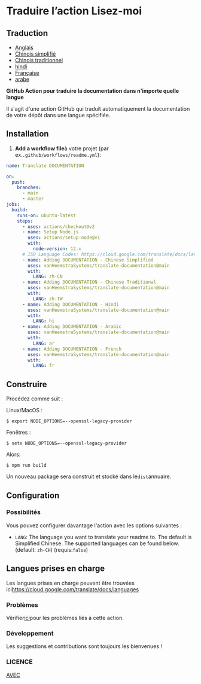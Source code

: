 # Traduire l’action Lisez-moi

## Traduction

-   [Anglais](DOCUMENTATION.md)
-   [Chinois simplifié](DOCUMENTATION.zh-CN.md)
-   [Chinois traditionnel](DOCUMENTATION.zh-TW.md)
-   [hindi](DOCUMENTATION.hi.md)
-   [Française](DOCUMENTATION.fr.md)
-   [arabe](DOCUMENTATION.ar.md)

**GitHub Action pour traduire la documentation dans n'importe quelle langue**

Il s'agit d'une action GitHub qui traduit automatiquement la documentation de votre dépôt dans une langue spécifiée.

## Installation

1.  **Add a workflow file**à votre projet (par ex.`.github/workflows/readme.yml`):

```yaml
name: Translate DOCUMENTATION

on:
  push:
    branches:
      - main
      - master
jobs:
  build:
    runs-on: ubuntu-latest
    steps:
      - uses: actions/checkout@v2
      - name: Setup Node.js
        uses: actions/setup-node@v1
        with:
          node-version: 12.x
      # ISO Language Codes: https://cloud.google.com/translate/docs/languages  
      - name: Adding DOCUMENTATION - Chinese Simplified
        uses: vanHeemstraSystems/translate-documentation@main
        with:
          LANG: zh-CN
      - name: Adding DOCUMENTATION - Chinese Traditional
        uses: vanHeemstraSystems/translate-documentation@main
        with:
          LANG: zh-TW
      - name: Adding DOCUMENTATION - Hindi
        uses: vanHeemstraSystems/translate-documentation@main
        with:
          LANG: hi
      - name: Adding DOCUMENTATION - Arabic
        uses: vanHeemstraSystems/translate-documentation@main
        with:
          LANG: ar
      - name: Adding DOCUMENTATION - French
        uses: vanHeemstraSystems/translate-documentation@main
        with:
          LANG: fr
```

## Construire

Procédez comme suit :

Linux/MacOS :

    $ export NODE_OPTIONS=--openssl-legacy-provider

Fenêtres :

    $ setx NODE_OPTIONS=--openssl-legacy-provider

Alors:

    $ npm run build

Un nouveau package sera construit et stocké dans le`dist`annuaire.

## Configuration

### Possibilités

Vous pouvez configurer davantage l'action avec les options suivantes :

-   `LANG`: The language you want to translate your readme to. The default is Simplified Chinese. The supported languages can be found below.
    (default: `zh-CH`) (requis:`false`)

## Langues prises en charge

Les langues prises en charge peuvent être trouvées ici<https://cloud.google.com/translate/docs/languages>

### Problèmes

Vérifier[ici](https://github.com/vanHeemstraSystems/translate-documentation/issues/1)pour les problèmes liés à cette action.

### Développement

Les suggestions et contributions sont toujours les bienvenues !

### LICENCE

[AVEC](./LICENSE)
